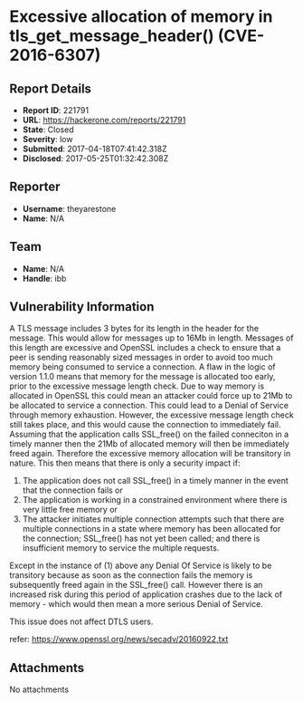 # Excessive allocation of memory in tls_get_message_header() (CVE-2016-6307)

## Report Details
- **Report ID**: 221791
- **URL**: https://hackerone.com/reports/221791
- **State**: Closed
- **Severity**: low
- **Submitted**: 2017-04-18T07:41:42.318Z
- **Disclosed**: 2017-05-25T01:32:42.308Z

## Reporter
- **Username**: theyarestone
- **Name**: N/A

## Team
- **Name**: N/A
- **Handle**: ibb

## Vulnerability Information
A TLS message includes 3 bytes for its length in the header for the message.
This would allow for messages up to 16Mb in length. Messages of this length are
excessive and OpenSSL includes a check to ensure that a peer is sending
reasonably sized messages in order to avoid too much memory being consumed to
service a connection. A flaw in the logic of version 1.1.0 means that memory for
the message is allocated too early, prior to the excessive message length
check. Due to way memory is allocated in OpenSSL this could mean an attacker
could force up to 21Mb to be allocated to service a connection. This could lead
to a Denial of Service through memory exhaustion. However, the excessive message
length check still takes place, and this would cause the connection to
immediately fail. Assuming that the application calls SSL_free() on the failed
conneciton in a timely manner then the 21Mb of allocated memory will then be
immediately freed again. Therefore the excessive memory allocation will be
transitory in nature. This then means that there is only a security impact if:

1) The application does not call SSL_free() in a timely manner in the
event that the connection fails
or
2) The application is working in a constrained environment where there
is very little free memory
or
3) The attacker initiates multiple connection attempts such that there
are multiple connections in a state where memory has been allocated for
the connection; SSL_free() has not yet been called; and there is
insufficient memory to service the multiple requests.

Except in the instance of (1) above any Denial Of Service is likely to
be transitory because as soon as the connection fails the memory is
subsequently freed again in the SSL_free() call. However there is an
increased risk during this period of application crashes due to the lack
of memory - which would then mean a more serious Denial of Service.

This issue does not affect DTLS users.

refer:
https://www.openssl.org/news/secadv/20160922.txt

## Attachments
No attachments
